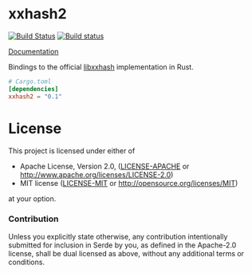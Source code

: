 # xxhash2

[![Build Status](https://travis-ci.org/alexcrichton/xxhash2-rs.svg?branch=master)](https://travis-ci.org/alexcrichton/xxhash2-rs)
[![Build status](https://ci.appveyor.com/api/projects/status/fxh5w6tyk1f68kuh?svg=true)](https://ci.appveyor.com/project/alexcrichton/xxhash2-rs)

[Documentation](http://alexcrichton.com/xxhash2-rs/xxhash2/index.html)

Bindings to the official [libxxhash] implementation in Rust.

[libxxhash]: https://github.com/Cyan4973/xxHash

```toml
# Cargo.toml
[dependencies]
xxhash2 = "0.1"
```

# License

This project is licensed under either of

 * Apache License, Version 2.0, ([LICENSE-APACHE](LICENSE-APACHE) or
   http://www.apache.org/licenses/LICENSE-2.0)
 * MIT license ([LICENSE-MIT](LICENSE-MIT) or
   http://opensource.org/licenses/MIT)

at your option.

### Contribution

Unless you explicitly state otherwise, any contribution intentionally submitted
for inclusion in Serde by you, as defined in the Apache-2.0 license, shall be
dual licensed as above, without any additional terms or conditions.
